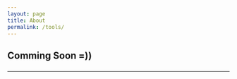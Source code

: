 ```yaml
---
layout: page
title: About
permalink: /tools/
---
```


<h2>Comming Soon =))</h2>
<h3>
<script language="JavaScript">
function tS(){ x=new Date(); x.setTime(x.getTime()); return x; } 
function lZ(x){ return (x>9)?x:'0'+x; } 
function dT(){ if(fr==0){ fr=1; document.write('<span title="Wahai anak adam, sesungguhnya kamu tidak lain hanyalah perjalanan waktu, setiap kali waktu berlalu berarti hilang sebagian dirimu. ( Hasan Al-Bahri )" id="tP">'+eval(oT)+'</span>'); } document.getElementById('tP').innerHTML=eval(oT); setTimeout('dT()',1000); } 
function y4(x){ return (x<500)?x+1900:x; } 
var dN=new Array('Minggu','Senin','Selasa','Rabu','Kamis','Jumat','Sabtu'),mN=new Array('Januari','Februari','Maret','April','Mei','Juni','Juli','Agustus','September','Oktober','Nopember','Desember'),fr=0,oT="dN[tS().getDay()]+' '+tS().getDate()+' '+mN[tS().getMonth()]+' '+y4(tS().getYear())+' '+'-'+' '+lZ(tS().getHours())+':'+lZ(tS().getMinutes())+':'+lZ(tS().getSeconds())+' '";
</script>
<script language="JavaScript">dT();</script></h3>
<hr>

